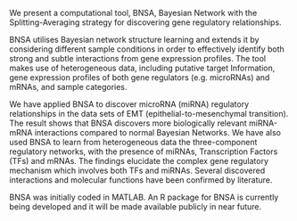 We present a computational tool, BNSA, Bayesian Network with the Splitting-Averaging strategy for discovering gene regulatory relationships.

BNSA utilises Bayesian network structure learning and extends it by considering different sample conditions in order to effectively identify both strong and subtle interactions from gene expression profiles. The tool makes use of heterogeneous data, including putative target Information, gene expression profiles of both gene regulators (e.g. microRNAs) and mRNAs, and sample categories.

We have applied BNSA to discover microRNA (miRNA) regulatory relationships in the data sets of EMT (epithelial-to-mesenchymal transition). The result shows that BNSA discovers more biologically relevant miRNA-mRNA interactions compared to normal Bayesian Networks. We have also used BNSA to learn from heterogeneous data the three-component regulatory networks, with the presence of miRNAs, Transcription Factors (TFs) and mRNAs. The findings elucidate the complex gene regulatory mechanism which involves both TFs and miRNAs. Several discovered interactions and molecular functions have been confirmed by literature.

BNSA was initially coded in MATLAB. An R package for BNSA is currently being developed and it will be made available publicly in near future.
